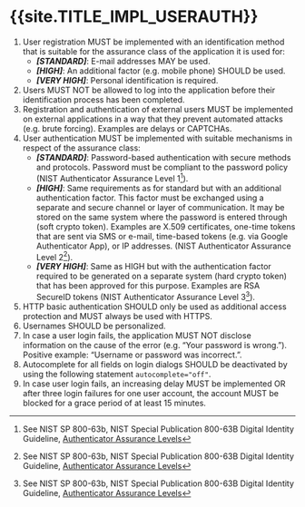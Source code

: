 <title>{{site:TITLE_IMPL_USERAUTH}</title>

# {{site.TITLE_IMPL_USERAUTH}}

1. User registration MUST be implemented with an identification method that is suitable for the assurance class of the application it is used for:
    - ***[STANDARD]***: E-mail addresses MAY be used.
    - ***[HIGH]***: An additional factor (e.g. mobile phone) SHOULD be used.
    - ***[VERY HIGH]***: Personal identification is required.
2. Users MUST NOT be allowed to log into the application before their identification process has been completed.
3. Registration and authentication of external users MUST be implemented on external applications in a way that they prevent automated attacks (e.g. brute forcing). Examples are delays or CAPTCHAs.
4. User authentication MUST be implemented with suitable mechanisms in respect of the assurance class:
    - ***[STANDARD]***: Password-based authentication with secure methods and protocols. Password must be compliant to the password policy (NIST Authenticator Assurance Level 1[^1]).
    - ***[HIGH]***: Same requirements as for standard but with an additional authentication factor. This factor must be exchanged using a separate and secure channel or layer of communication. It may be stored on the same system where the password is entered through (soft crypto token). Examples are X.509 certificates, one-time tokens that are sent via SMS or e-mail, time-based tokens (e.g. via Google Authenticator App), or IP addresses. (NIST Authenticator Assurance Level 2[^1]).
    - ***[VERY HIGH]***: Same as HIGH but with the authentication factor required to be generated on a separate system (hard crypto token) that has been approved for this purpose. Examples are RSA SecureID tokens (NIST Authenticator Assurance Level 3[^1]).
5. HTTP basic authentication SHOULD only be used as additional access protection and MUST always be used with HTTPS.
6. Usernames SHOULD be personalized.
7. In case a user login fails, the application MUST NOT disclose information on the cause of the error (e.g. “Your password is wrong.”). Positive example: “Username or password was incorrect.”.
8. Autocomplete for all fields on login dialogs SHOULD be deactivated by using the following statement `autocomplete="off"`.
9. In case user login fails, an increasing delay MUST be implemented OR after three login failures for one user account, the account MUST be blocked for a grace period of at least 15 minutes.

[^1]: See NIST SP 800-63b, NIST Special Publication 800-63B Digital Identity Guideline, [Authenticator Assurance Levels](https://pages.nist.gov/800-63-3/sp800-63b.html#sec4)
